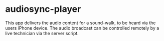 # audiosync-player
This app delivers the audio content for a sound-walk, to be heard via the users iPhone device. The audio broadcast can be controlled remotely by a live technician via the server script. 
